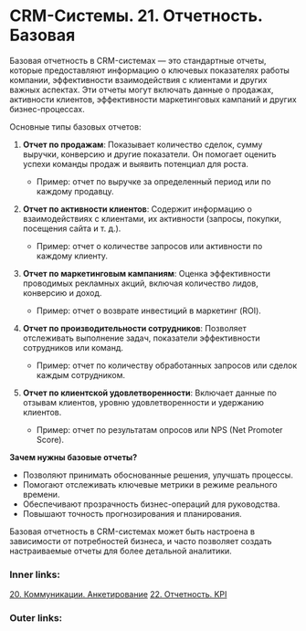  

# CRM-Системы. 21. Отчетность. Базовая

Базовая отчетность в CRM-системах — это стандартные отчеты, которые предоставляют информацию о ключевых показателях работы компании, эффективности взаимодействия с клиентами и других важных аспектах. Эти отчеты могут включать данные о продажах, активности клиентов, эффективности маркетинговых кампаний и других бизнес-процессах.

Основные типы базовых отчетов:

1. **Отчет по продажам**: Показывает количество сделок, сумму выручки, конверсию и другие показатели. Он помогает оценить успехи команды продаж и выявить потенциал для роста.
    
    - Пример: отчет по выручке за определенный период или по каждому продавцу.
2. **Отчет по активности клиентов**: Содержит информацию о взаимодействиях с клиентами, их активности (запросы, покупки, посещения сайта и т. д.).
    
    - Пример: отчет о количестве запросов или активности по каждому клиенту.
3. **Отчет по маркетинговым кампаниям**: Оценка эффективности проводимых рекламных акций, включая количество лидов, конверсию и доход.
    
    - Пример: отчет о возврате инвестиций в маркетинг (ROI).
4. **Отчет по производительности сотрудников**: Позволяет отслеживать выполнение задач, показатели эффективности сотрудников или команд.
    
    - Пример: отчет по количеству обработанных запросов или сделок каждым сотрудником.
5. **Отчет по клиентской удовлетворенности**: Включает данные по отзывам клиентов, уровню удовлетворенности и удержанию клиентов.
    
    - Пример: отчет по результатам опросов или NPS (Net Promoter Score).

**Зачем нужны базовые отчеты?**

- Позволяют принимать обоснованные решения, улучшать процессы.
- Помогают отслеживать ключевые метрики в режиме реального времени.
- Обеспечивают прозрачность бизнес-операций для руководства.
- Повышают точность прогнозирования и планирования.

Базовая отчетность в CRM-системах может быть настроена в зависимости от потребностей бизнеса, и часто позволяет создать настраиваемые отчеты для более детальной аналитики.

### Inner links:
[20. Коммуникации. Анкетирование](2.%20Theory/IT%20продукты/CRM/20.%20Коммуникации.%20Анкетирование.md)
[22. Отчетность. KPI](2.%20Theory/IT%20продукты/CRM/22.%20Отчетность.%20KPI.md)
### Outer links: